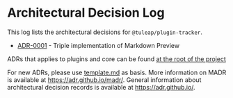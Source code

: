 # Architectural Decision Log

This log lists the architectural decisions for `@tuleap/plugin-tracker`.

<!-- adrlog -- Regenerate the content by using `pnpm dlx adr-log -e template.md -i` -->

* [ADR-0001](0001-implementation-of-markdown-preview.md) - Triple implementation of Markdown Preview

<!-- adrlogstop -->

ADRs that applies to plugins and core can be found [at the root of the project](../../../adr/index.md)

For new ADRs, please use [template.md](template.md) as basis.
More information on MADR is available at <https://adr.github.io/madr/>.
General information about architectural decision records is available at <https://adr.github.io/>.
